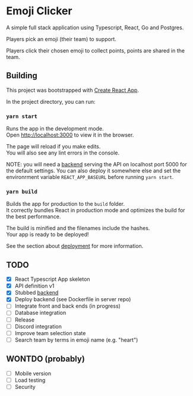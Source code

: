 # Emoji Clicker

A simple full stack application using Typescript, React, Go and Postgres.

Players pick an emoji (their team) to support.

Players click their chosen emoji to collect points, points are shared in
the team.

## Building

This project was bootstrapped with [Create React App].

[Create React App]: https://github.com/facebook/create-react-app

In the project directory, you can run:

### `yarn start`

Runs the app in the development mode.\
Open <http://localhost:3000> to view it in the browser.

The page will reload if you make edits.\
You will also see any lint errors in the console.

NOTE: you will need a [backend] serving the API on localhost port 5000 for the default settings. You can also deploy it somewhere else and set the environrment variable `REACT_APP_BASEURL` before running `yarn start`.

[backend]: https://github.com/fabjan/mmocg

### `yarn build`

Builds the app for production to the `build` folder.\
It correctly bundles React in production mode and optimizes the build for the best performance.

The build is minified and the filenames include the hashes.\
Your app is ready to be deployed!

See the section about [deployment] for more information.

[deployment]: https://facebook.github.io/create-react-app/docs/deployment

## TODO

- [x] React Typescript App skeleton
- [x] API definition v1
- [x] Stubbed [backend]
- [x] Deploy backend (see Dockerfile in server repo)
- [ ] Integrate front and back ends (in progress)
- [ ] Database integration
- [ ] Release
- [ ] Discord integration
- [ ] Improve team selection state
- [ ] Search team by terms in emoji name (e.g. "heart")

## WONTDO (probably)

- [ ] Mobile version
- [ ] Load testing
- [ ] Security
